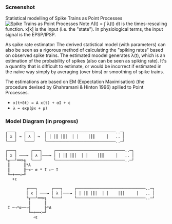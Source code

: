 

### Screenshot
Statistical modelling of Spike Trains as Point Processes
![Spike Trains as Point Processes](https://repository-images.githubusercontent.com/80567584/04691a80-5aa6-11eb-863e-9f2bab06be1b "Statisticall modelling of Spike Trains as Point Processes")
Note Λ(t) = ∫ λ(t) dt is the times-rescaling function. x[k] is the input (i.e. the "state"). In physiological terms, the input signal is the EPSP/IPSP.

As spike rate estimator: The derived statistical model (with parameters) can also be seen as a rigorous method of calculating the "spiking rates" based on observed spike trains. The estimated moodel generates λ(t), which is an estimation of the probability of spikes (also can be seen as spiking rate). It's a quantity that is difficult to estimate, or would be incorrect if estimated in the naïve way simply by averaging (over bins) or smoothing of spike trains.

The estimations are based on EM (Expectation Maximisation) (the procedure devised by Ghahramani & Hinton 1996) apllied to Point Processes.

* `x(t+δt) = A x(t) + αI + ε`
* `λ = exp(βx + μ)`

### Model Diagram (in progress)
```txt
┌───┐   ┌───┐    ┌──────────────────────────────..─┐
│ x │ → │ λ │ →  │ │ │║ │║│  │ │    │║║     │   .. │
└───┘   └───┘    └──────────────────────────────..─┘ 
```



```txt
┌───┐      ┌───┐     ┌──────────────────────────────..─┐
│ x │ ───→ │ λ │───→ │ │ │║ │║│  │ │    │║║     │   .. │
└╥──┘══>╗  └───┘     └──────────────────────────────..─┘ 
 ║      ║*A
 ║      ╟─<─ α * I ←─ I
 ╚═+══<═╝
   +ε
```

```txt
         ┌───┐      ┌───┐     ┌──────────────────────────────..─┐
         │ x │ ───→ │ λ │───→ │ │ │║ │║│  │ │    │║║     │   .. │
         └╥──┘══>╗  └───┘     └──────────────────────────────..─┘ 
          ║      ║
 I ─→*α──→╢      ╟*A
          ╚═+══<═╝
            +ε
```

